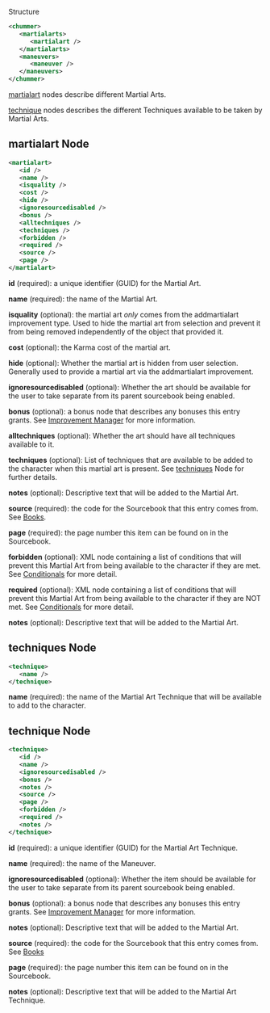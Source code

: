Structure
```xml
<chummer>
   <martialarts>
      <martialart />
   </martialarts>
   <maneuvers>
      <maneuver />
   </maneuvers>
</chummer>
```

[martialart](#martialart) nodes describe different Martial Arts.

[technique](#technique) nodes describes the different Techniques available to be taken by Martial Arts.

## martialart Node
```xml
<martialart>
   <id />
   <name />
   <isquality />
   <cost />
   <hide />
   <ignoresourcedisabled />
   <bonus />
   <alltechniques />
   <techniques />
   <forbidden />
   <required />
   <source />
   <page />
</martialart>
```

**id** (required): a unique identifier (GUID) for the Martial Art.

**name** (required): the name of the Martial Art.

**isquality** (optional): the martial art _only_ comes from the addmartialart improvement type. Used to hide the martial art from selection and prevent it from being removed independently of the object that provided it.

**cost** (optional): the Karma cost of the martial art.

**hide** (optional): Whether the martial art is hidden from user selection. Generally used to provide a martial art via the addmartialart improvement.

**ignoresourcedisabled** (optional): Whether the art should be available for the user to take separate from its parent sourcebook being enabled.

**bonus** (optional): a bonus node that describes any bonuses this entry grants. See [Improvement Manager](Improvement-Manager "Improvement Manager") for more information.

**alltechniques** (optional): Whether the art should have all techniques available to it. 

**techniques** (optional): List of techniques that are available to be added to the character when this martial art is present. See  [techniques](#techniques) Node for further details. 

**notes** (optional): Descriptive text that will be added to the Martial Art.

**source** (required): the code for the Sourcebook that this entry comes from. See [Books](Books).

**page** (required): the page number this item can be found on in the Sourcebook.

**forbidden** (optional): XML node containing a list of conditions that will prevent this Martial Art from being available to the character if they are met. See [Conditionals](Conditionals) for more detail.

**required** (optional): XML node containing a list of conditions that will prevent this Martial Art from being available to the character if they are NOT met. See [Conditionals](Conditionals) for more detail.

**notes** (optional): Descriptive text that will be added to the Martial Art.

## techniques Node
```xml
<technique>
   <name />
</technique>
```

**name** (required): the name of the Martial Art Technique that will be available to add to the character.

## technique Node
```xml
<technique>
   <id />
   <name />
   <ignoresourcedisabled />
   <bonus />
   <notes />
   <source />
   <page />
   <forbidden />
   <required />
   <notes />
</technique>
```
**id** (required): a unique identifier (GUID) for the Martial Art Technique.

**name** (required): the name of the Maneuver.

**ignoresourcedisabled** (optional): Whether the item should be available for the user to take separate from its parent sourcebook being enabled.

**bonus** (optional): a bonus node that describes any bonuses this entry grants. See [Improvement Manager](Improvement-Manager "Improvement Manager") for more information.

**notes** (optional): Descriptive text that will be added to the Martial Art.

**source** (required): the code for the Sourcebook that this entry comes from. See [Books](Books)

**page** (required): the page number this item can be found on in the Sourcebook.

**notes** (optional): Descriptive text that will be added to the Martial Art Technique.